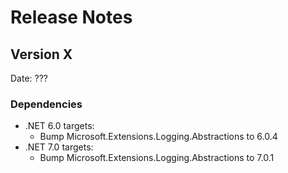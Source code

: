 # Release Notes

## Version X

Date: ???

### Dependencies

- .NET 6.0 targets:
  - Bump Microsoft.Extensions.Logging.Abstractions to 6.0.4
- .NET 7.0 targets:
  - Bump Microsoft.Extensions.Logging.Abstractions to 7.0.1



